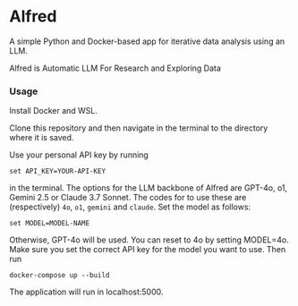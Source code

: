 ﻿# Alfred

A simple Python and Docker-based app for iterative data analysis using an LLM.

Alfred is Automatic LLM For Research and Exploring Data

### Usage

Install Docker and WSL.

Clone this repository and then navigate in the terminal to the directory where it is saved.

Use your personal API key by running

    set API_KEY=YOUR-API-KEY 

in the terminal. The options for the LLM backbone of Alfred are GPT-4o, o1, Gemini 2.5 or Claude 3.7 Sonnet. The codes for to use these are (respectively) ```4o```, ```o1```, ```gemini``` and ```claude```.
Set the model as follows:

    set MODEL=MODEL-NAME

Otherwise, GPT-4o will be used. You can reset to 4o by setting MODEL=4o. Make sure you set the correct API key for the model you want to use. Then run
 
    docker-compose up --build

The application will run in localhost:5000.
